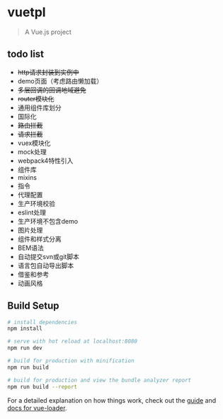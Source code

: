 # vuetpl

> A Vue.js project

## todo list
- ~~http请求封装到实例中~~
- demo页面（考虑路由懒加载）
- ~~多层回调的回调地域避免~~
- ~~router模块化~~
- 通用组件库划分
- 国际化
- ~~路由拦截~~
- ~~请求拦截~~
- vuex模块化
- mock处理
- webpack4特性引入
- 组件库
- mixins
- 指令
- 代理配置
- 生产环境校验
- eslint处理
- 生产环境不包含demo
- 图片处理
- 组件和样式分离
- BEM语法
- 自动提交svn或git脚本
- 语言包自动导出脚本
- 借鉴和参考
- 动画风格

## Build Setup

``` bash
# install dependencies
npm install

# serve with hot reload at localhost:8080
npm run dev

# build for production with minification
npm run build

# build for production and view the bundle analyzer report
npm run build --report
```

For a detailed explanation on how things work, check out the [guide](http://vuejs-templates.github.io/webpack/) and [docs for vue-loader](http://vuejs.github.io/vue-loader).
